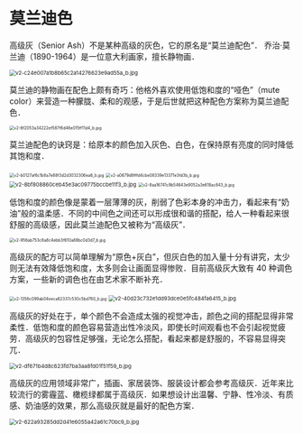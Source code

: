# 莫兰迪色

高级灰（Senior Ash）不是某种高级的灰色，它的原名是“莫兰迪配色”． 乔治·莫兰迪（1890-1964）是一位意大利画家，擅长静物画．

<img src="/Users/yangdong/Library/CloudStorage/OneDrive-Personal/Media/Knowledge Base.media/v2-c24e007a1b8b65c2a14276623e9ad55a_b.jpg" alt="v2-c24e007a1b8b65c2a14276623e9ad55a_b.jpg" style="zoom:67%;" />

莫兰迪的静物画在配色上颇有奇巧：他格外喜欢使用低饱和度的“哑色”（mute color）来营造一种朦胧、柔和的观感，于是后世就把这种配色方案称为莫兰迪配色．

<img src="/Users/yangdong/Library/CloudStorage/OneDrive-Personal/Media/Knowledge Base.media/v2-6f2053a34222ef587f6d46e015ff11d4_b.jpg" alt="v2-6f2053a34222ef587f6d46e015ff11d4_b.jpg" style="zoom:50%;" />

莫兰迪配色的诀窍是：给原本的颜色加入灰色、白色，在保持原有亮度的同时降低其饱和度．

<img src="/Users/yangdong/Library/CloudStorage/OneDrive-Personal/Media/Knowledge Base.media/v2-b0127af6c1b8a7e88f3d2d3032306ea6_b.jpg" alt="v2-b0127af6c1b8a7e88f3d2d3032306ea6_b.jpg" style="zoom:50%;" />

<img src="/Users/yangdong/Library/CloudStorage/OneDrive-Personal/Media/Knowledge Base.media/v2-a0679d8fffd4cbe08339e13371e3fd3b_b.jpg" alt="v2-a0679d8fffd4cbe08339e13371e3fd3b_b.jpg" style="zoom:50%;" />

<img src="/Users/yangdong/Library/CloudStorage/OneDrive-Personal/Media/Knowledge Base.media/v2-8bf808860ceb45e3ac09775bccbe11f3_b.jpg" alt="v2-8bf808860ceb45e3ac09775bccbe11f3_b.jpg" style="zoom:67%;" />

<img src="/Users/yangdong/Library/CloudStorage/OneDrive-Personal/Media/Knowledge Base.media/v2-8aa16741c9b54643e9052a3e618ac843_b.jpg" alt="v2-8aa16741c9b54643e9052a3e618ac843_b.jpg" style="zoom:50%;" />

低饱和度的颜色像是蒙着一层薄薄的灰，削弱了色彩本身的冲击力，看起来有“奶油”般的温柔感．不同的中间色之间还可以形成很和谐的搭配，给人一种看起来很舒服的高级感，因此莫兰迪配色又被称为“高级灰”．

<img src="/Users/yangdong/Library/CloudStorage/OneDrive-Personal/Media/Knowledge Base.media/v2-956ab753c8a8c4ebb3f610a88bc0d3d7_b.jpg" alt="v2-956ab753c8a8c4ebb3f610a88bc0d3d7_b.jpg" style="zoom:50%;" />

高级灰的配方可以简单理解为“原色+灰白”，但灰白色的加入量十分有讲究，太少则无法有效降低饱和度，太多则会让画面显得惨败．目前高级灰大致有 40 种调色方案，一些新的调色也在由艺术家不断补充．

<img src="/Users/yangdong/Library/CloudStorage/OneDrive-Personal/Media/Knowledge Base.media/v2-1356c099ab04eeca62337c530c5bd760_b.jpg" alt="v2-1356c099ab04eeca62337c530c5bd760_b.jpg" style="zoom:50%;" />

<img src="/Users/yangdong/Library/CloudStorage/OneDrive-Personal/Media/Knowledge Base.media/v2-40d23c732e1dd93dce0e5fc484fa6415_b.jpg" alt="v2-40d23c732e1dd93dce0e5fc484fa6415_b.jpg" style="zoom:67%;" />

高级灰的好处在于，单个颜色不会造成太强的视觉冲击，颜色之间的搭配显得非常柔性．低饱和度的颜色容易营造出性冷淡风，即使长时间观看也不会引起视觉疲劳．高级灰的包容性足够强，无论怎么搭配，看起来都是舒服的，不容易显得突兀．

<img src="/Users/yangdong/Library/CloudStorage/OneDrive-Personal/Media/Knowledge Base.media/v2-df671b4d8c623fd7ba3aa8fd01f51f59_b.jpg" alt="v2-df671b4d8c623fd7ba3aa8fd01f51f59_b.jpg" style="zoom:67%;" />

高级灰的应用领域非常广，插画、家居装饰、服装设计都会参考高级灰．近年来比较流行的雾霾蓝、橄榄绿都属于高级灰．如果想设计出温馨、宁静、性冷淡、有质感、奶油感的效果，那么高级灰就是最好的配色方案．

<img src="/Users/yangdong/Library/CloudStorage/OneDrive-Personal/Media/Knowledge Base.media/v2-622a93285dd2d41e6055a42a61c70bc9_b.jpg" alt="v2-622a93285dd2d41e6055a42a61c70bc9_b.jpg" style="zoom:67%;" />
